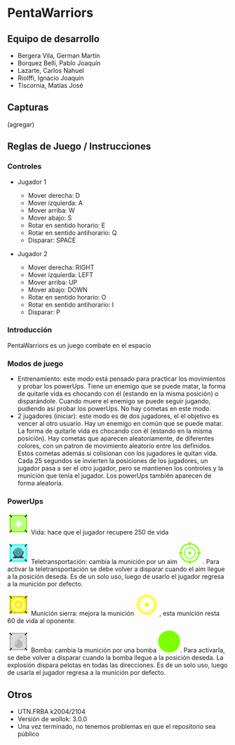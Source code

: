 # PentaWarriors

## Equipo de desarrollo

- Bergera Vila, German Martín
- Borquez Belli, Pablo Joaquín
- Lazarte, Carlos Nahuel
- Riolffi, Ignacio Joaquín
- Tiscornia, Matías José

## Capturas

(agregar)

## Reglas de Juego / Instrucciones
### Controles
- Jugador 1
  - Mover derecha: D
  - Mover izquierda: A
  - Mover arriba: W
  - Mover abajo: S
  - Rotar en sentido horario: E
  - Rotar en sentido antihorario: Q
  - Disparar: SPACE
  
- Jugador 2
  - Mover derecha: RIGHT
  - Mover izquierda: LEFT
  - Mover arriba: UP
  - Mover abajo: DOWN
  - Rotar en sentido horario: O
  - Rotar en sentido antihorario: I
  - Disparar: P
### Introducción
PentaWarriors es un juego combate en el espacio

### Modos de juego
- Entrenamiento: este modo está pensado para practicar los movimientos y probar los powerUps. Tiene un enemigo que se puede matar, la forma de quitarle vida es chocando con él (estando en la misma posición) o disparándole. Cuando muere el enemigo se puede seguir jugando, pudiendo así probar los powerUps. No hay cometas en este modo. 
- 2 jugadores (iniciar): este modo es de dos jugadores, el el objetivo es vencer al otro usuario. Hay un enemigo en común que se puede matar. La forma de quitarle vida es chocando con él (estando en la misma posición). Hay cometas que aparecen aleatoriamente, de diferentes colores, con un patron de movimiento aleatorio entre los definidos. Estos cometas además si colisionan con los jugadores le quitan vida. Cada 25 segundos se invierten la posiciones de los jugadores, un jugador pasa a ser el otro jugador, pero se mantienen los controles y la munición que tenía el jugador. Los powerUps también aparecen de forma aleatoria.
  
### PowerUps
![vida](/assets/vida.png) Vida: hace que el jugador recupere 250 de vida

![portal](/assets/portal.png) Teletransportación: cambia la munición por un aim ![aim](/assets/aimVerde.png) . Para activar la teletransportación se debe volver a disparar cuando el aim llegue a la posición deseda. Es de un solo uso, luego de usarlo el jugador regresa a la munición por defecto.

![sierra](/assets/sierra.png) Munición sierra: mejora la munición ![sierra](/assets/sierraAmarillo.png) , esta munición resta 60 de vida al oponente.

![bomba](/assets/bomba.png)  Bomba: cambia la munición por una bomba ![bomba](/assets/bombaMunicionVerde.png). Para activarla, se debe volver a disparar cuando la bomba llegue a la posición deseda. La explosión dispara pelotas en todas las direcciones. Es de un solo uso, luego de usarla el jugador regresa a la munición por defecto.

## Otros

- UTN.FRBA k2004/2104
- Versión de wollok: 3.0.0
- Una vez terminado, no tenemos problemas en que el repositorio sea público
